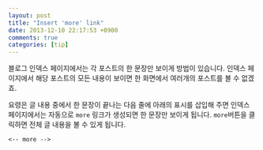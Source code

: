 ```yaml
---
layout: post
title: "Insert 'more' link"
date: 2013-12-10 22:17:53 +0900
comments: true
categories: [tip]
---
```


블로그 인덱스 페이지에서는 각 포스트의 한 문장만 보이게 방법이 있습니다. 
인덱스 페이지에서 해당 포스트의 모든 내용이 보이면 한 화면에서 여러개의 포스트를 볼 수 없겠죠.

요령은 글 내용 중에서 한 문장이 끝나는 다음 줄에 아래의 표시를 삽입해 주면 인덱스 페이지에서는 자동으로 `more` 링크가 생성되면 한 문장만 보이게 됩니다. `more`버튼을 클릭하면 전체 글 내용을 볼 수 있게 됩니다. 

```
<-- more -->
```

